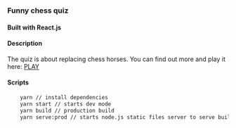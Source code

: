 ### Funny chess quiz

#### Built with React.js

#### Description

The quiz is about replacing chess horses. You can find out more and play it here: [PLAY](http://vanyakulinich.github.io/funny_chess_quiz/)

#### Scripts

```bash
    yarn // install dependencies
    yarn start // starts dev mode
    yarn build // production build
    yarn serve:prod // starts node.js static files server to serve build
```
